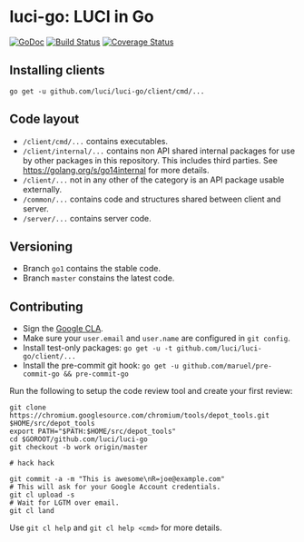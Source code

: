 luci-go: LUCI in Go
===================

[![GoDoc](https://godoc.org/github.com/luci/luci-go?status.svg)](https://godoc.org/github.com/luci/luci-go)
[![Build Status](https://travis-ci.org/luci/luci-go.svg?branch=master)](https://travis-ci.org/luci/luci-go)
[![Coverage Status](https://img.shields.io/coveralls/luci/luci-go.svg)](https://coveralls.io/r/luci/luci-go?branch=master)


Installing clients
------------------

    go get -u github.com/luci/luci-go/client/cmd/...


Code layout
-----------

  * `/client/cmd/...` contains executables.
  * `/client/internal/...` contains non API shared internal packages for use by
    other packages in this repository. This includes third parties. See
    https://golang.org/s/go14internal for more details.
  * `/client/...` not in any other of the category is an API package usable
    externally.
  * `/common/...` contains code and structures shared between client and server.
  * `/server/...` contains server code.


Versioning
----------

  * Branch `go1` contains the stable code.
  * Branch `master` constains the latest code.


Contributing
------------

  * Sign the [Google CLA](https://cla.developers.google.com/clas).
  * Make sure your `user.email` and `user.name` are configured in `git config`.
  * Install test-only packages:
    `go get -u -t github.com/luci/luci-go/client/...`
  * Install the pre-commit git hook:
    `go get -u github.com/maruel/pre-commit-go && pre-commit-go`

Run the following to setup the code review tool and create your first review:

    git clone https://chromium.googlesource.com/chromium/tools/depot_tools.git $HOME/src/depot_tools
    export PATH="$PATH:$HOME/src/depot_tools"
    cd $GOROOT/github.com/luci/luci-go
    git checkout -b work origin/master

    # hack hack

    git commit -a -m "This is awesome\nR=joe@example.com"
    # This will ask for your Google Account credentials.
    git cl upload -s
    # Wait for LGTM over email.
    git cl land

Use `git cl help` and `git cl help <cmd>` for more details.
